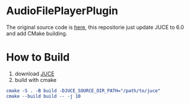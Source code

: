 # AudioFilePlayerPlugin
The original source code is [here](https://github.com/jonathonracz/AudioFilePlayerPlugin), 
this repositorie just update JUCE to 6.0 and add CMake building.
# How to Build
1. download [JUCE](https://github.com/juce-framework/JUCE)
2. build with cmake
```cmake
cmake -S . -B build -DJUCE_SOURCE_DIR_PATH="/path/to/juce"
cmake --build build -- -j 10
```